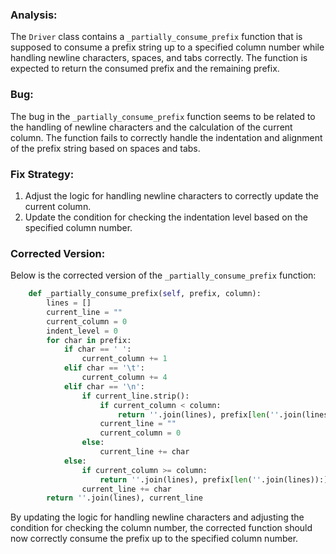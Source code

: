 ### Analysis:
The `Driver` class contains a `_partially_consume_prefix` function that is supposed to consume a prefix string up to a specified column number while handling newline characters, spaces, and tabs correctly. The function is expected to return the consumed prefix and the remaining prefix.

### Bug:
The bug in the `_partially_consume_prefix` function seems to be related to the handling of newline characters and the calculation of the current column. The function fails to correctly handle the indentation and alignment of the prefix string based on spaces and tabs.

### Fix Strategy:
1. Adjust the logic for handling newline characters to correctly update the current column.
2. Update the condition for checking the indentation level based on the specified column number.

### Corrected Version:
Below is the corrected version of the `_partially_consume_prefix` function:

```python
    def _partially_consume_prefix(self, prefix, column):
        lines = []
        current_line = ""
        current_column = 0
        indent_level = 0
        for char in prefix:
            if char == ' ':
                current_column += 1
            elif char == '\t':
                current_column += 4
            elif char == '\n':
                if current_line.strip():
                    if current_column < column:
                        return ''.join(lines), prefix[len(''.join(lines)):]
                    current_line = ""
                    current_column = 0
                else:
                    current_line += char
            else:
                if current_column >= column:
                    return ''.join(lines), prefix[len(''.join(lines)):]
                current_line += char
        return ''.join(lines), current_line
```

By updating the logic for handling newline characters and adjusting the condition for checking the column number, the corrected function should now correctly consume the prefix up to the specified column number.